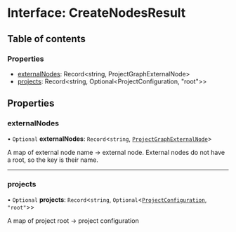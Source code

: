# Interface: CreateNodesResult

## Table of contents

### Properties

-  [externalNodes](../../devkit/documents/CreateNodesResult#externalnodes): Record<string, ProjectGraphExternalNode>
-  [projects](../../devkit/documents/CreateNodesResult#projects): Record<string, Optional<ProjectConfiguration, "root">>

## Properties

### externalNodes

• `Optional` **externalNodes**: `Record`\<`string`, [`ProjectGraphExternalNode`](../../devkit/documents/ProjectGraphExternalNode)\>

A map of external node name -> external node. External nodes do not have a root, so the key is their name.

---

### projects

• `Optional` **projects**: `Record`\<`string`, `Optional`\<[`ProjectConfiguration`](../../devkit/documents/ProjectConfiguration), `"root"`\>\>

A map of project root -> project configuration
